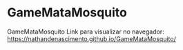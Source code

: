 # GameMataMosquito
GameMataMosquito
Link para visualizar no navegador: https://nathandenascimento.github.io/GameMataMosquito/
